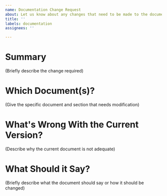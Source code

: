 ```yaml
---
name: Documentation Change Request
about: Let us know about any changes that need to be made to the documentation
title: ''
labels: documentation
assignees: ''

---
```


# Summary

(Briefly describe the change required)

# Which Document(s)?

(Give the specific document and section that needs modification)

# What's Wrong With the Current Version?

(Describe why the current document is not adequate)

# What Should it Say?

(Briefly describe what the document should say or how it should be changed)
